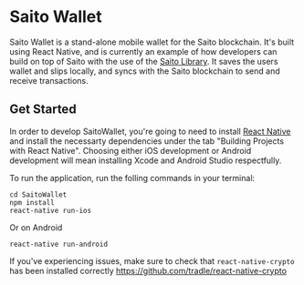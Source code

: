 # Saito Wallet

Saito Wallet is a stand-alone mobile wallet for the Saito blockchain. It's built using React Native, and is currently an example of how developers can build on top of Saito with the use of the [Saito Library](https://github.com/SaitoTech/saito-lib). It saves the users wallet and slips locally, and syncs with the Saito blockchain to send and receive transactions.

## Get Started
In order to develop SaitoWallet, you're going to need to install [React Native](https://facebook.github.io/react-native/docs/getting-started.html) and install the necessarty dependencies under the tab "Building Projects with React Native". Choosing either iOS development or Android development will mean installing Xcode and Android Studio respectfully.

To run the application, run the folling commands in your terminal:
```
cd SaitoWallet
npm install
react-native run-ios
```

Or on Android
```
react-native run-android
```

If you've experiencing issues, make sure to check that `react-native-crypto` has been installed correctly
https://github.com/tradle/react-native-crypto